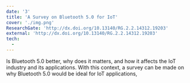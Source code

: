 ```yaml
---
date: '3'
title: 'A Survey on Bluetooth 5.0 for IoT'
cover: './img.png'
ResearchGate: 'http://dx.doi.org/10.13140/RG.2.2.14312.19203'
external: 'http://dx.doi.org/10.13140/RG.2.2.14312.19203'
tech:
  -
---
```


Is Bluetooth 5.0 better, why does it matters, and how it affects the IoT industry and its applications. With this context, a survey can be made on why Bluetooth 5.0 would be ideal for IoT applications,
